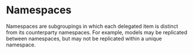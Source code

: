 # Namespaces

Namespaces are subgroupings in which each delegated item is distinct from its counterparty namespaces. For example, models may be replicated between namespaces, but may not be replicated within a unique namespace.
